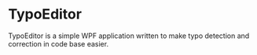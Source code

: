 # TypoEditor
TypoEditor is a simple WPF application written to make typo detection and correction in code base easier.
